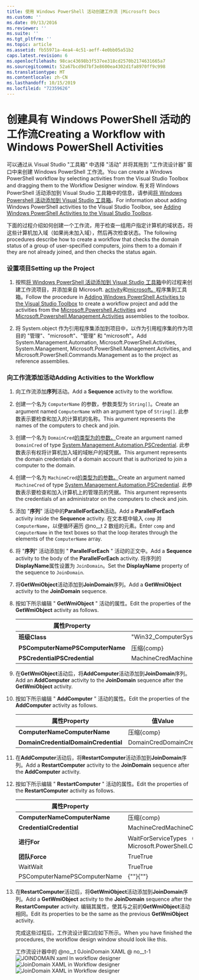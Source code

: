 ```yaml
---
title: 使用 Windows PowerShell 活动创建工作流 |Microsoft Docs
ms.custom: ''
ms.date: 09/13/2016
ms.reviewer: ''
ms.suite: ''
ms.tgt_pltfrm: ''
ms.topic: article
ms.assetid: fb55971a-4ea4-4c51-aeff-4e0bb05a51b2
caps.latest.revision: 6
ms.openlocfilehash: 98cac43698b3f537ee318cd2570b2174631665a7
ms.sourcegitcommit: 52a67bcd9d7bf3e8600ea4302d1fa8970ff9c998
ms.translationtype: MT
ms.contentlocale: zh-CN
ms.lasthandoff: 10/15/2019
ms.locfileid: "72359626"
---
```

# <a name="creating-a-workflow-with-windows-powershell-activities"></a><span data-ttu-id="7f406-102">创建具有 Windows PowerShell 活动的工作流</span><span class="sxs-lookup"><span data-stu-id="7f406-102">Creating a Workflow with Windows PowerShell Activities</span></span>

<span data-ttu-id="7f406-103">可以通过从 Visual Studio "工具箱" 中选择 "活动" 并将其拖到 "工作流设计器" 窗口中来创建 Windows PowerShell 工作流。</span><span class="sxs-lookup"><span data-stu-id="7f406-103">You can create a Windows PowerShell workflow by selecting activities from the Visual Studio Toolbox and dragging them to the Workflow Designer window.</span></span> <span data-ttu-id="7f406-104">有关将 Windows PowerShell 活动添加到 Visual Studio 工具箱中的信息，请参阅[将 Windows Powershell 活动添加到 Visual Studio 工具箱](./adding-windows-powershell-activities-to-the-visual-studio-toolbox.md)。</span><span class="sxs-lookup"><span data-stu-id="7f406-104">For information about adding Windows PowerShell activities to the Visual Studio Toolbox, see [Adding Windows PowerShell Activities to the Visual Studio Toolbox](./adding-windows-powershell-activities-to-the-visual-studio-toolbox.md).</span></span>

<span data-ttu-id="7f406-105">下面的过程介绍如何创建一个工作流，用于检查一组用户指定计算机的域状态，将这些计算机加入域（如果尚未加入域），然后再次检查状态。</span><span class="sxs-lookup"><span data-stu-id="7f406-105">The following procedures describe how to create a workflow that checks the domain status of a group of user-specified computers, joins them to a domain if they are not already joined, and then checks the status again.</span></span>

### <a name="setting-up-the-project"></a><span data-ttu-id="7f406-106">设置项目</span><span class="sxs-lookup"><span data-stu-id="7f406-106">Setting up the Project</span></span>

1. <span data-ttu-id="7f406-107">按照[将 Windows PowerShell 活动添加到 Visual Studio 工具箱](./adding-windows-powershell-activities-to-the-visual-studio-toolbox.md)中的过程来创建工作流项目，并添加来自 Microsoft. [activity](/dotnet/api/Microsoft.PowerShell.Activities)和[microsoft。](/dotnet/api/Microsoft.PowerShell.Management.Activities)程序集到工具箱。</span><span class="sxs-lookup"><span data-stu-id="7f406-107">Follow the procedure in [Adding Windows PowerShell Activities to the Visual Studio Toolbox](./adding-windows-powershell-activities-to-the-visual-studio-toolbox.md) to create a workflow project and add the activities from the [Microsoft.Powershell.Activities](/dotnet/api/Microsoft.PowerShell.Activities) and [Microsoft.Powershell.Management.Activities](/dotnet/api/Microsoft.PowerShell.Management.Activities) assemblies to the toolbox.</span></span>

2. <span data-ttu-id="7f406-108">将 System.object 作为引用程序集添加到项目中，以作为引用程序集的作为项目的 "管理"、"microsoft"、"管理" 和 "microsoft"。</span><span class="sxs-lookup"><span data-stu-id="7f406-108">Add System.Management.Automation, Microsoft.PowerShell.Activities, System.Management, Microsoft.PowerShell.Management.Activities, and Microsoft.PowerShell.Commands.Management as to the project as reference assemblies.</span></span>

### <a name="adding-activities-to-the-workflow"></a><span data-ttu-id="7f406-109">向工作流添加活动</span><span class="sxs-lookup"><span data-stu-id="7f406-109">Adding Activities to the Workflow</span></span>

1. <span data-ttu-id="7f406-110">向工作流添加**序列**活动。</span><span class="sxs-lookup"><span data-stu-id="7f406-110">Add a **Sequence** activity to the workflow.</span></span>

2. <span data-ttu-id="7f406-111">创建一个名为 `ComputerName` 的参数，参数类型为 `String[]`。</span><span class="sxs-lookup"><span data-stu-id="7f406-111">Create an argument named `ComputerName` with an argument type of `String[]`.</span></span> <span data-ttu-id="7f406-112">此参数表示要检查和加入的计算机的名称。</span><span class="sxs-lookup"><span data-stu-id="7f406-112">This argument represents the names of the computers to check and join.</span></span>

3. <span data-ttu-id="7f406-113">创建一个名为 `DomainCred`[的类型为的参数。](/dotnet/api/System.Management.Automation.PSCredential)</span><span class="sxs-lookup"><span data-stu-id="7f406-113">Create an argument named `DomainCred` of type [System.Management.Automation.PSCredential](/dotnet/api/System.Management.Automation.PSCredential).</span></span> <span data-ttu-id="7f406-114">此参数表示有权将计算机加入域的域帐户的域凭据。</span><span class="sxs-lookup"><span data-stu-id="7f406-114">This argument represents the domain credentials of a domain account that is authorized to join a computer to the domain.</span></span>

4. <span data-ttu-id="7f406-115">创建一个名为 `MachineCred`[的类型为的参数。](/dotnet/api/System.Management.Automation.PSCredential)</span><span class="sxs-lookup"><span data-stu-id="7f406-115">Create an argument named `MachineCred` of type [System.Management.Automation.PSCredential](/dotnet/api/System.Management.Automation.PSCredential).</span></span> <span data-ttu-id="7f406-116">此参数表示要检查和加入计算机上的管理员的凭据。</span><span class="sxs-lookup"><span data-stu-id="7f406-116">This argument represents the credentials of an administrator on the computers to check and join.</span></span>

5. <span data-ttu-id="7f406-117">添加 "**序列**" 活动中的**ParallelForEach**活动。</span><span class="sxs-lookup"><span data-stu-id="7f406-117">Add a **ParallelForEach** activity inside the **Sequence** activity.</span></span> <span data-ttu-id="7f406-118">在文本框中输入 `comp` 并 `ComputerName`，以便循环遍历 @no__t 2 数组的元素。</span><span class="sxs-lookup"><span data-stu-id="7f406-118">Enter `comp` and `ComputerName` in the text boxes so that the loop iterates through the elements of the `ComputerName` array.</span></span>

6. <span data-ttu-id="7f406-119">将 "**序列**" 活动添加到 " **ParallelForEach** " 活动的正文中。</span><span class="sxs-lookup"><span data-stu-id="7f406-119">Add a **Sequence** activity to the body of the **ParallelForEach** activity.</span></span> <span data-ttu-id="7f406-120">将序列的**DisplayName**属性设置为 `JoinDomain`。</span><span class="sxs-lookup"><span data-stu-id="7f406-120">Set the **DisplayName** property of the sequence to `JoinDomain`.</span></span>

7. <span data-ttu-id="7f406-121">将**GetWmiObject**活动添加到**JoinDomain**序列。</span><span class="sxs-lookup"><span data-stu-id="7f406-121">Add a **GetWmiObject** activity to the **JoinDomain** sequence.</span></span>

8. <span data-ttu-id="7f406-122">按如下所示编辑 " **GetWmiObject** " 活动的属性。</span><span class="sxs-lookup"><span data-stu-id="7f406-122">Edit the properties of the **GetWmiObject** activity as follows.</span></span>

   |<span data-ttu-id="7f406-123">属性</span><span class="sxs-lookup"><span data-stu-id="7f406-123">Property</span></span>|<span data-ttu-id="7f406-124">值</span><span class="sxs-lookup"><span data-stu-id="7f406-124">Value</span></span>|
   |--------------|-----------|
   |<span data-ttu-id="7f406-125">**班级**</span><span class="sxs-lookup"><span data-stu-id="7f406-125">**Class**</span></span>|<span data-ttu-id="7f406-126">"Win32_ComputerSystem"</span><span class="sxs-lookup"><span data-stu-id="7f406-126">"Win32_ComputerSystem"</span></span>|
   |<span data-ttu-id="7f406-127">**PSComputerName**</span><span class="sxs-lookup"><span data-stu-id="7f406-127">**PSComputerName**</span></span>|<span data-ttu-id="7f406-128">压缩</span><span class="sxs-lookup"><span data-stu-id="7f406-128">{comp}</span></span>|
   |<span data-ttu-id="7f406-129">**PSCredential**</span><span class="sxs-lookup"><span data-stu-id="7f406-129">**PSCredential**</span></span>|<span data-ttu-id="7f406-130">MachineCred</span><span class="sxs-lookup"><span data-stu-id="7f406-130">MachineCred</span></span>|

9. <span data-ttu-id="7f406-131">在**GetWmiObject**活动后，将**AddComputer**活动添加到**JoinDomain**序列。</span><span class="sxs-lookup"><span data-stu-id="7f406-131">Add an **AddComputer** activity to the **JoinDomain** sequence after the **GetWmiObject** activity.</span></span>

10. <span data-ttu-id="7f406-132">按如下所示编辑 " **AddComputer** " 活动的属性。</span><span class="sxs-lookup"><span data-stu-id="7f406-132">Edit the properties of the **AddComputer** activity as follows.</span></span>

    |<span data-ttu-id="7f406-133">属性</span><span class="sxs-lookup"><span data-stu-id="7f406-133">Property</span></span>|<span data-ttu-id="7f406-134">值</span><span class="sxs-lookup"><span data-stu-id="7f406-134">Value</span></span>|
    |--------------|-----------|
    |<span data-ttu-id="7f406-135">**ComputerName**</span><span class="sxs-lookup"><span data-stu-id="7f406-135">**ComputerName**</span></span>|<span data-ttu-id="7f406-136">压缩</span><span class="sxs-lookup"><span data-stu-id="7f406-136">{comp}</span></span>|
    |<span data-ttu-id="7f406-137">**DomainCredential**</span><span class="sxs-lookup"><span data-stu-id="7f406-137">**DomainCredential**</span></span>|<span data-ttu-id="7f406-138">DomainCred</span><span class="sxs-lookup"><span data-stu-id="7f406-138">DomainCred</span></span>|

11. <span data-ttu-id="7f406-139">在**AddComputer**活动后，将**RestartComputer**活动添加到**JoinDomain**序列。</span><span class="sxs-lookup"><span data-stu-id="7f406-139">Add a **RestartComputer** activity to the **JoinDomain** sequence after the **AddComputer** activity.</span></span>

12. <span data-ttu-id="7f406-140">按如下所示编辑 " **RestartComputer** " 活动的属性。</span><span class="sxs-lookup"><span data-stu-id="7f406-140">Edit the properties of the **RestartComputer** activity as follows.</span></span>

    |<span data-ttu-id="7f406-141">属性</span><span class="sxs-lookup"><span data-stu-id="7f406-141">Property</span></span>|<span data-ttu-id="7f406-142">值</span><span class="sxs-lookup"><span data-stu-id="7f406-142">Value</span></span>|
    |--------------|-----------|
    |<span data-ttu-id="7f406-143">**ComputerName**</span><span class="sxs-lookup"><span data-stu-id="7f406-143">**ComputerName**</span></span>|<span data-ttu-id="7f406-144">压缩</span><span class="sxs-lookup"><span data-stu-id="7f406-144">{comp}</span></span>|
    |<span data-ttu-id="7f406-145">**Credential**</span><span class="sxs-lookup"><span data-stu-id="7f406-145">**Credential**</span></span>|<span data-ttu-id="7f406-146">MachineCred</span><span class="sxs-lookup"><span data-stu-id="7f406-146">MachineCred</span></span>|
    |<span data-ttu-id="7f406-147">**进行**</span><span class="sxs-lookup"><span data-stu-id="7f406-147">**For**</span></span>|<span data-ttu-id="7f406-148">WaitForServiceTypes （PowerShell）</span><span class="sxs-lookup"><span data-stu-id="7f406-148">Microsoft.PowerShell.Commands.WaitForServiceTypes.PowerShell</span></span>|
    |<span data-ttu-id="7f406-149">**团队**</span><span class="sxs-lookup"><span data-stu-id="7f406-149">**Force**</span></span>|<span data-ttu-id="7f406-150">True</span><span class="sxs-lookup"><span data-stu-id="7f406-150">True</span></span>|
    |<span data-ttu-id="7f406-151">Wait</span><span class="sxs-lookup"><span data-stu-id="7f406-151">Wait</span></span>|<span data-ttu-id="7f406-152">True</span><span class="sxs-lookup"><span data-stu-id="7f406-152">True</span></span>|
    |<span data-ttu-id="7f406-153">PSComputerName</span><span class="sxs-lookup"><span data-stu-id="7f406-153">PSComputerName</span></span>|<span data-ttu-id="7f406-154">{""}</span><span class="sxs-lookup"><span data-stu-id="7f406-154">{""}</span></span>|

13. <span data-ttu-id="7f406-155">在**RestartComputer**活动后，将**GetWmiObject**活动添加到**JoinDomain**序列。</span><span class="sxs-lookup"><span data-stu-id="7f406-155">Add a **GetWmiObject** activity to the **JoinDomain** sequence after the **RestartComputer** activity.</span></span> <span data-ttu-id="7f406-156">编辑其属性，使其与之前的**GetWmiObject**活动相同。</span><span class="sxs-lookup"><span data-stu-id="7f406-156">Edit its properties to be the same as the previous **GetWmiObject** activity.</span></span>

    <span data-ttu-id="7f406-157">完成这些过程后，工作流设计窗口应如下所示。</span><span class="sxs-lookup"><span data-stu-id="7f406-157">When you have finished the procedures, the workflow design window should look like this.</span></span>

    <span data-ttu-id="7f406-158">工作流设计器中的 @no__t 0JoinDomain XAML @ no__t-1![JOINDOMAIN xaml In workflow designer](../media/joindomainworkflow.png "JoinDomainWorkflow")</span><span class="sxs-lookup"><span data-stu-id="7f406-158">![JoinDomain XAML in Workflow designer](../media/joindomainworkflow.png)
    ![JoinDomain XAML in Workflow designer](../media/joindomainworkflow.png "JoinDomainWorkflow")</span></span>